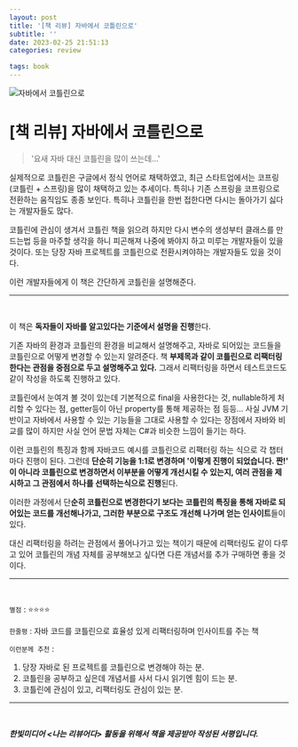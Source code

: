 ```yaml
---
layout: post
title: '[책 리뷰] 자바에서 코틀린으로'
subtitle: ''
date: 2023-02-25 21:51:13
categories: review

tags: book
---
```


![자바에서 코틀린으로](https://hanbit.co.kr/data/books/B8465247545_l.jpg)

# [책 리뷰] 자바에서 코틀린으로

> '요새 자바 대신 코틀린을 많이 쓰는데...'

실제적으로 코틀린은 구글에서 정식 언어로 채택하였고, 최근 스타트업에서는 코프링(코틀린 + 스프링)을 많이 채택하고 있는 추세이다. 특히나 기존 스프링을 코프링으로 전환하는 움직임도 종종 보인다. 특히나 코틀린을 한번 접한다면 다시는 돌아가기 싫다는 개발자들도 많다.

코틀린에 관심이 생겨서 코틀린 책을 읽으려 하지만 다시 변수의 생성부터 클래스를 만드는법 등을 마주할 생각을 하니 피곤해져 나중에 봐야지 하고 미루는 개발자들이 있을것이다. 또는 당장 자바 프로젝트를 코틀린으로 전환시켜야하는 개발자들도 있을 것이다.

이런 개발자들에게 이 책은 간단하게 코틀린을 설명해준다.

---

<br/>

이 책은 **독자들이 자바를 알고있다는 기준에서 설명을 진행**한다.

기존 자바의 환경과 코틀린의 환경을 비교해서 설명해주고, 자바로 되어있는 코드들을 코틀린으로 어떻게 변경할 수 있는지 알려준다. 책 **부제목과 같이 코틀린으로 리팩터링한다는 관점을 중점으로 두고 설명해주고 있다.** 그래서 리팩터링을 하면서 테스트코드도 같이 작성을 하도록 진행하고 있다.

코틀린에서 눈여겨 볼 것이 있는데 기본적으로 final을 사용한다는 것, nullable하게 처리할 수 있다는 점, getter등이 아닌 property를 통해 제공하는 점 등등... 사실 JVM 기반이고 자바에서 사용할 수 있는 기능들을 그대로 사용할 수 있다는 장점에서 자바와 비교를 많이 하지만 사실 언어 문법 자체는 C#과 비슷한 느낌이 들기는 하다.

이런 코틀린의 특징과 함께 자바코드 예시를 코틀린으로 리팩터링 하는 식으로 각 챕터마다 진행이 된다. 그런데 **단순히 기능을 1:1로 변경하며 '이렇게 진행이 되었습니다. 짠!' 이 아니라 코틀린으로 변경하면서 이부분을 어떻게 개선시킬 수 있는지, 여러 관점을 제시하고 그 관점에서 하나를 선택하는식으로 진행**된다.

이러한 과정에서 단**순히 코틀린으로 변경한다기 보다는 코틀린의 특징을 통해 자바로 되어있는 코드를 개선해나가고, 그러한 부분으로 구조도 개선해 나가며 얻는 인사이트**들이 있다.

대신 리팩터링을 하려는 관점에서 풀어나가고 있는 책이기 때문에 리팩터링도 같이 다루고 있어 코틀린의 개념 자체를 공부해보고 싶다면 다른 개념서를 추가 구매하면 좋을 것이다.

---

<br/>

`별점` : ⭐️⭐️⭐️⭐️

`한줄평` : 자바 코드를 코틀린으로 효율성 있게 리팩터링하며 인사이트를 주는 책

`이런분께 추천` :

1. 당장 자바로 된 프로젝트를 코틀린으로 변경해야 하는 분.
2. 코틀린을 공부하고 싶은데 개념서를 사서 다시 읽기엔 힘이 드는 분.
3. 코틀린에 관심이 있고, 리팩터링도 관심이 있는 분.

---

<br/>

_**한빛미디어 \<나는 리뷰어다\> 활동을 위해서 책을 제공받아 작성된 서평입니다.**_
